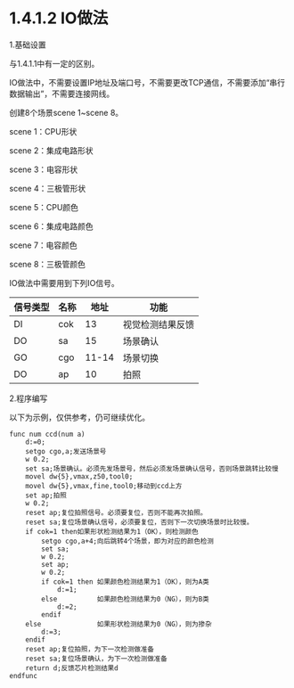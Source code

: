 # 1.4.1.2 IO做法

1.基础设置

与1.4.1.1中有一定的区别。

IO做法中，不需要设置IP地址及端口号，不需要更改TCP通信，不需要添加“串行数据输出”，不需要连接网线。

创建8个场景scene 1~scene 8。

scene 1：CPU形状

scene 2：集成电路形状

scene 3：电容形状

scene 4：三极管形状

scene 5：CPU颜色

scene 6：集成电路颜色

scene 7：电容颜色

scene 8：三极管颜色

IO做法中需要用到下列IO信号。

| 信号类型 | 名称 | 地址  | 功能             |
| -------- | ---- | ----- | ---------------- |
| DI       | cok  | 13    | 视觉检测结果反馈 |
| DO       | sa   | 15    | 场景确认         |
| GO       | cgo  | 11-14 | 场景切换         |
| DO       | ap   | 10    | 拍照             |

2.程序编写

以下为示例，仅供参考，仍可继续优化。

```
func num ccd(num a)
	d:=0;
	setgo cgo,a;发送场景号
	w 0.2;
	set sa;场景确认。必须先发场景号，然后必须发场景确认信号，否则场景跳转比较慢
	movel dw{5},vmax,z50,tool0;	
	movel dw{5},vmax,fine,tool0;移动到ccd上方
	set ap;拍照
	w 0.2;
	reset ap;复位拍照信号。必须要复位，否则不能再次拍照。
	reset sa;复位场景确认信号，必须要复位，否则下一次切换场景时比较慢。
	if cok=1 then如果形状检测结果为1（OK），则检测颜色
		setgo cgo,a+4;向后跳转4个场景，即为对应的颜色检测
		set sa;
		w 0.2;	
		set ap;	
		w 0.2;
		if cok=1 then 如果颜色检测结果为1（OK），则为A类
			d:=1;
		else		  如果颜色检测结果为0（NG），则为B类
			d:=2;
		endif
	else			  如果形状检测结果为0（NG），则为掺杂
		d:=3;
	endif
	reset ap;复位拍照，为下一次检测做准备
	reset sa;复位场景确认，为下一次检测做准备
	return d;反馈芯片检测结果d
endfunc
```

